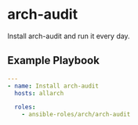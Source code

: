 # arch-audit

Install arch-audit and run it every day.

## Example Playbook

```yaml
---
- name: Install arch-audit
  hosts: allarch

  roles:
    - ansible-roles/arch/arch-audit
```
